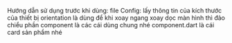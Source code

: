 Hướng dẫn sử dụng trước khi dùng:
file Config: lấy thông tin của kích thước của thiết bị
orientation là dùng để khi xoay ngang xoay dọc màn hình thì đảo chiểu
phần component là các cái dùng chung nhé
component.dart là cái card sản phẩm nhé

